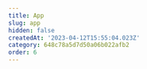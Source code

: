 ```yaml
---
title: App
slug: app
hidden: false
createdAt: '2023-04-12T15:55:04.023Z'
category: 648c78a5d7d50a06b022afb2
order: 6
---
```

